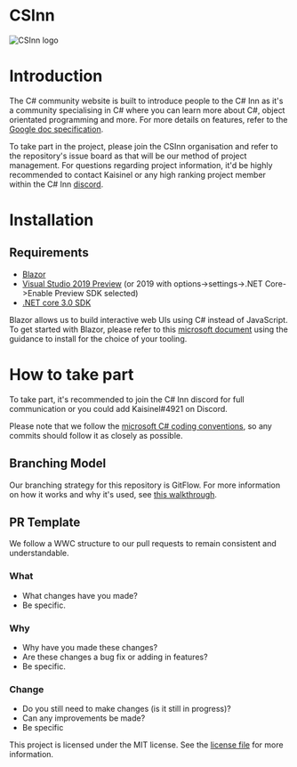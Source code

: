 # CSInn

![CSInn logo](https://user-images.githubusercontent.com/40486932/58613885-8dbf4e00-82bf-11e9-9f0c-6926bd2b660c.png)

# Introduction
The C# community website is built to introduce people to the C# Inn as it's a community specialising in C# where you can learn more about
C#, object orientated programming and more. For more details on features, refer to the [Google doc specification](https://docs.google.com/document/d/1USzxRzPjm1Gs2aI3mVR4uFf0GjdWn55gD-u3ezwEjdI/edit#heading=h.bko0h4vmadol).

To take part in the project, please join the CSInn organisation and refer to the repository's issue board as that will be our method of project management. For questions regarding project information, it'd be highly recommended to contact Kaisinel or any high ranking project member within the C# Inn [discord](https://discordapp.com/invite/ZU6dqXg).
# Installation

## Requirements
- [Blazor](https://dotnet.microsoft.com/apps/aspnet/web-apps/client)
- [Visual Studio 2019 Preview](https://visualstudio.microsoft.com/vs/) (or 2019 with options->settings->.NET Core->Enable Preview SDK selected)
- [.NET core 3.0 SDK](https://dotnet.microsoft.com/download/dotnet-core/3.0)

Blazor allows us to build interactive web UIs using C# instead of JavaScript. 
To get started with Blazor, please refer to this [microsoft document](https://docs.microsoft.com/en-gb/aspnet/core/blazor/get-started?view=aspnetcore-3.0&tabs=visual-studio) using the guidance to install for the choice of your tooling.

# How to take part
To take part, it's recommended to join the C# Inn discord for full communication or you could add Kaisinel#4921 on Discord.

Please note that we follow the [microsoft C# coding conventions](https://docs.microsoft.com/en-us/dotnet/csharp/programming-guide/inside-a-program/coding-conventions), so any commits should follow it as closely as possible.

## Branching Model
Our branching strategy for this repository is GitFlow. For more information on how it works and why it's used, see [this walkthrough](https://www.atlassian.com/git/tutorials/comparing-workflows/gitflow-workflow).

## PR Template
We follow a WWC structure to our pull requests to remain consistent and understandable.

### What 
- What changes have you made?
- Be specific.
### Why
- Why have you made these changes?
- Are these changes a bug fix or adding in features?
- Be specific.
### Change
- Do you still need to make changes (is it still in progress)?
- Can any improvements be made?
- Be specific

This project is licensed under the MIT license. See the [license file](LICENSE) for more information.
